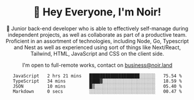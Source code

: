 <div align="center">

<h1 align="center">👋 Hey Everyone, I'm Noir! </h1>
  

 🎉  Junior back-end developer who is able to effectively self-manage during independent projects, as well as collaborate as part of a productive team. Proficient in an assortment of technologies, including Node, Go, Typescript and Nest as well as experienced using sort of things like Next/React, Tailwind, HTML, JavaScript and CSS on the client side.

   
<p align="center">

  I'm open to full-remote works, contact on [business@noir.land](mailto:business@noir.land)
 
 </p>
   

  
<!--START_SECTION:waka-->

```text
JavaScript   2 hrs 21 mins   ███████████████████░░░░░░   75.54 %
TypeScript   34 mins         ████▓░░░░░░░░░░░░░░░░░░░░   18.59 %
JSON         10 mins         █▒░░░░░░░░░░░░░░░░░░░░░░░   05.40 %
Markdown     0 secs          ░░░░░░░░░░░░░░░░░░░░░░░░░   00.47 %
```

<!--END_SECTION:waka-->
